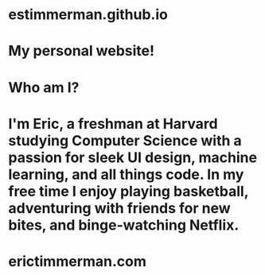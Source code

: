 # estimmerman.github.io
#
# My personal website!
#
# Who am I?
#
# I'm Eric, a freshman at Harvard studying Computer Science with a passion for sleek UI design, machine learning, and all things code. In my free time I enjoy playing basketball, adventuring with friends for new bites, and binge-watching Netflix.
#
# erictimmerman.com